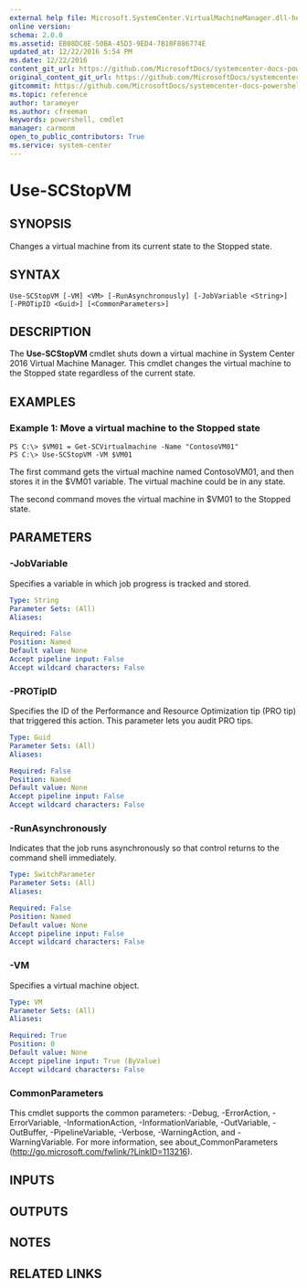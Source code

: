 ```yaml
---
external help file: Microsoft.SystemCenter.VirtualMachineManager.dll-help.xml
online version: 
schema: 2.0.0
ms.assetid: EB08DC8E-50BA-45D3-9ED4-7B10F886774E
updated_at: 12/22/2016 5:54 PM
ms.date: 12/22/2016
content_git_url: https://github.com/MicrosoftDocs/systemcenter-docs-powershell/blob/live/systemcenter-cmdlets/SystemCenter2016/VirtualMachineManager/vlatest/Use-SCStopVM.md
original_content_git_url: https://github.com/MicrosoftDocs/systemcenter-docs-powershell/blob/live/systemcenter-cmdlets/SystemCenter2016/VirtualMachineManager/vlatest/Use-SCStopVM.md
gitcommit: https://github.com/MicrosoftDocs/systemcenter-docs-powershell/blob/17c3a51bd892aad46c731d9f381f0704b4815004/systemcenter-cmdlets/SystemCenter2016/VirtualMachineManager/vlatest/Use-SCStopVM.md
ms.topic: reference
author: tarameyer
ms.author: cfreeman
keywords: powershell, cmdlet
manager: carmonm
open_to_public_contributors: True
ms.service: system-center
---
```


# Use-SCStopVM

## SYNOPSIS
Changes a virtual machine from its current state to the Stopped state.

## SYNTAX

```
Use-SCStopVM [-VM] <VM> [-RunAsynchronously] [-JobVariable <String>] [-PROTipID <Guid>] [<CommonParameters>]
```

## DESCRIPTION
The **Use-SCStopVM** cmdlet shuts down a virtual machine in System Center 2016 Virtual Machine Manager.
This cmdlet changes the virtual machine to the Stopped state regardless of the current state.

## EXAMPLES

### Example 1: Move a virtual machine to the Stopped state
```
PS C:\> $VM01 = Get-SCVirtualmachine -Name "ContosoVM01"
PS C:\> Use-SCStopVM -VM $VM01
```

The first command gets the virtual machine named ContosoVM01, and then stores it in the $VM01 variable.
The virtual machine could be in any state.

The second command moves the virtual machine in $VM01 to the Stopped state.

## PARAMETERS

### -JobVariable
Specifies a variable in which job progress is tracked and stored.

```yaml
Type: String
Parameter Sets: (All)
Aliases: 

Required: False
Position: Named
Default value: None
Accept pipeline input: False
Accept wildcard characters: False
```

### -PROTipID
Specifies the ID of the Performance and Resource Optimization tip (PRO tip) that triggered this action.
This parameter lets you audit PRO tips.

```yaml
Type: Guid
Parameter Sets: (All)
Aliases: 

Required: False
Position: Named
Default value: None
Accept pipeline input: False
Accept wildcard characters: False
```

### -RunAsynchronously
Indicates that the job runs asynchronously so that control returns to the command shell immediately.

```yaml
Type: SwitchParameter
Parameter Sets: (All)
Aliases: 

Required: False
Position: Named
Default value: None
Accept pipeline input: False
Accept wildcard characters: False
```

### -VM
Specifies a virtual machine object.

```yaml
Type: VM
Parameter Sets: (All)
Aliases: 

Required: True
Position: 0
Default value: None
Accept pipeline input: True (ByValue)
Accept wildcard characters: False
```

### CommonParameters
This cmdlet supports the common parameters: -Debug, -ErrorAction, -ErrorVariable, -InformationAction, -InformationVariable, -OutVariable, -OutBuffer, -PipelineVariable, -Verbose, -WarningAction, and -WarningVariable. For more information, see about_CommonParameters (http://go.microsoft.com/fwlink/?LinkID=113216).

## INPUTS

## OUTPUTS

## NOTES

## RELATED LINKS

